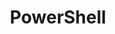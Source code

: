 ---
title: "PowerShell"
description: "Content where PowerShell is relevant"
slug: "powershell"
image: "image.png"
---